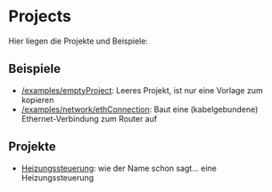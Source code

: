 # Projects

Hier liegen die Projekte und Beispiele:

## Beispiele

* [/examples/emptyProject](/examples/emptyProject): Leeres Projekt, ist nur eine Vorlage zum kopieren
* [/examples/network/ethConnection](/examples/network/ethConnection): Baut eine (kabelgebundene) Ethernet-Verbindung zum Router auf

## Projekte

* [Heizungssteuerung](/heizungssteuerung): wie der Name schon sagt... eine Heizungssteuerung
